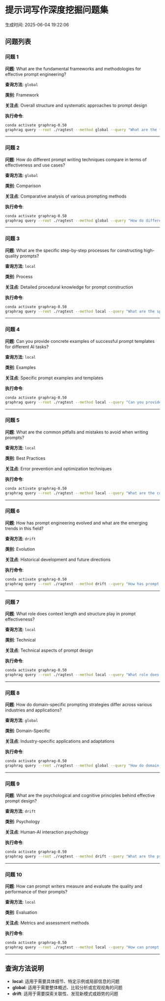 # 提示词写作深度挖掘问题集

生成时间: 2025-06-04 19:22:06

## 问题列表

### 问题 1

**问题**: What are the fundamental frameworks and methodologies for effective prompt engineering?

**查询方法**: `global`

**类别**: Framework

**关注点**: Overall structure and systematic approaches to prompt design

**执行命令**:
```bash
conda activate graphrag-0.50
graphrag query --root ./ragtest --method global --query "What are the fundamental frameworks and methodologies for effective prompt engineering?"
```

---

### 问题 2

**问题**: How do different prompt writing techniques compare in terms of effectiveness and use cases?

**查询方法**: `global`

**类别**: Comparison

**关注点**: Comparative analysis of various prompting methods

**执行命令**:
```bash
conda activate graphrag-0.50
graphrag query --root ./ragtest --method global --query "How do different prompt writing techniques compare in terms of effectiveness and use cases?"
```

---

### 问题 3

**问题**: What are the specific step-by-step processes for constructing high-quality prompts?

**查询方法**: `local`

**类别**: Process

**关注点**: Detailed procedural knowledge for prompt construction

**执行命令**:
```bash
conda activate graphrag-0.50
graphrag query --root ./ragtest --method local --query "What are the specific step-by-step processes for constructing high-quality prompts?"
```

---

### 问题 4

**问题**: Can you provide concrete examples of successful prompt templates for different AI tasks?

**查询方法**: `local`

**类别**: Examples

**关注点**: Specific prompt examples and templates

**执行命令**:
```bash
conda activate graphrag-0.50
graphrag query --root ./ragtest --method local --query "Can you provide concrete examples of successful prompt templates for different AI tasks?"
```

---

### 问题 5

**问题**: What are the common pitfalls and mistakes to avoid when writing prompts?

**查询方法**: `local`

**类别**: Best Practices

**关注点**: Error prevention and optimization techniques

**执行命令**:
```bash
conda activate graphrag-0.50
graphrag query --root ./ragtest --method local --query "What are the common pitfalls and mistakes to avoid when writing prompts?"
```

---

### 问题 6

**问题**: How has prompt engineering evolved and what are the emerging trends in this field?

**查询方法**: `drift`

**类别**: Evolution

**关注点**: Historical development and future directions

**执行命令**:
```bash
conda activate graphrag-0.50
graphrag query --root ./ragtest --method drift --query "How has prompt engineering evolved and what are the emerging trends in this field?"
```

---

### 问题 7

**问题**: What role does context length and structure play in prompt effectiveness?

**查询方法**: `local`

**类别**: Technical

**关注点**: Technical aspects of prompt design

**执行命令**:
```bash
conda activate graphrag-0.50
graphrag query --root ./ragtest --method local --query "What role does context length and structure play in prompt effectiveness?"
```

---

### 问题 8

**问题**: How do domain-specific prompting strategies differ across various industries and applications?

**查询方法**: `global`

**类别**: Domain-Specific

**关注点**: Industry-specific applications and adaptations

**执行命令**:
```bash
conda activate graphrag-0.50
graphrag query --root ./ragtest --method global --query "How do domain-specific prompting strategies differ across various industries and applications?"
```

---

### 问题 9

**问题**: What are the psychological and cognitive principles behind effective prompt design?

**查询方法**: `drift`

**类别**: Psychology

**关注点**: Human-AI interaction psychology

**执行命令**:
```bash
conda activate graphrag-0.50
graphrag query --root ./ragtest --method drift --query "What are the psychological and cognitive principles behind effective prompt design?"
```

---

### 问题 10

**问题**: How can prompt writers measure and evaluate the quality and performance of their prompts?

**查询方法**: `local`

**类别**: Evaluation

**关注点**: Metrics and assessment methods

**执行命令**:
```bash
conda activate graphrag-0.50
graphrag query --root ./ragtest --method local --query "How can prompt writers measure and evaluate the quality and performance of their prompts?"
```

---

## 查询方法说明

- **local**: 适用于需要具体细节、特定示例或局部信息的问题
- **global**: 适用于需要整体概述、比较分析或宏观视角的问题
- **drift**: 适用于需要探索关联性、发现新模式或趋势的问题


